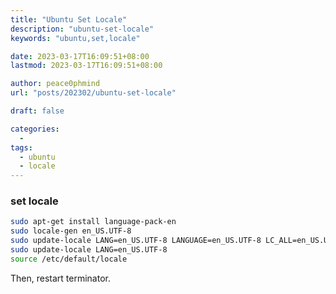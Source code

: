 ```yaml
---
title: "Ubuntu Set Locale"
description: "ubuntu-set-locale"
keywords: "ubuntu,set,locale"

date: 2023-03-17T16:09:51+08:00
lastmod: 2023-03-17T16:09:51+08:00

author: peace0phmind
url: "posts/202302/ubuntu-set-locale"

draft: false

categories:
  -
tags:
  - ubuntu
  - locale
---
```


### set locale
```bash
sudo apt-get install language-pack-en
sudo locale-gen en_US.UTF-8
sudo update-locale LANG=en_US.UTF-8 LANGUAGE=en_US.UTF-8 LC_ALL=en_US.UTF-8
sudo update-locale LANG=en_US.UTF-8
source /etc/default/locale
```
Then, restart terminator.
